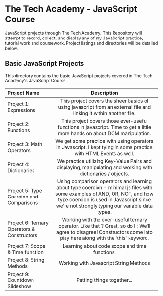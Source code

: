 # The Tech Academy - JavaScript Course
JavaScript projects through The Tech Academy. This Repository will attempt to record, collect, and display any of my JavaScript practice, tutorial work and coursework. 
Project listings and directories will be detailed below.

## Basic JavaScript Projects
This directory contains the basic JavaScript projects covered in The Tech Academy's JavaScript Course. 

Project Name  | Description
:---- | :---:
Project 1: Expressions  | This project covers the sheer basics of using javascript from an external file and linking it within another file. 
Project 2: Functions  | This project covers those ever-useful functions in javascript. Time to get a little more hands on about DOM manipulation.
Project 3: Math Operators | We get some practice with using operators in Javascript. I kept tying in some practice with HTML Events as well.
Project 4: Dictionaries | We practice utilizing Key-Value Pairs and displaying, manipulating and working with dictionaries / objects.
Project 5: Type Coercion and Comparisons | Using comparison operators and learning about type coercion - minimal js files with some examples of AND, OR, NOT, and how type coercion is used in Javascript since we're not strongly typing our variable data types.
Project 6: Ternary Operators & Constructors | Working with the ever-useful ternary operator. Like that ? Great, so do I : We'll agree to disagree! Constructors come into play here along with the 'this' keyword.
Project 7: Scope & Time function | Learning about code scope and time functions.
Project 8: String Methods | Working with Javascript String Methods
Project 9: Countdown Slideshow | Putting things together...


